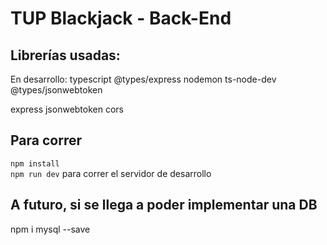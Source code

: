 # TUP Blackjack - Back-End

## Librerías usadas:
En desarrollo: typescript @types/express nodemon ts-node-dev @types/jsonwebtoken

express jsonwebtoken cors 

## Para correr
`npm install`  
`npm run dev` para correr el servidor de desarrollo

## A futuro, si se llega a poder implementar una DB
npm i mysql --save